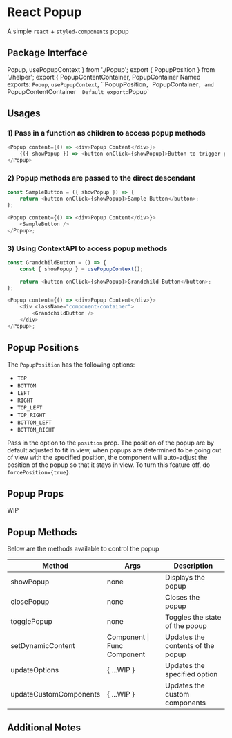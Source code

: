 # React Popup

A simple `react` + `styled-components` popup

## Package Interface

Popup, usePopupContext } from './Popup';
export { PopupPosition } from './helper';
export { PopupContentContainer, PopupContainer
Named exports: `Popup`, `usePopupContext`, ``PopupPosition`, `PopupContainer`, and `PopupContentContainer`  
Default export: `Popup`

## Usages

### 1) Pass in a function as children to access popup methods

```javascript
<Popup content={() => <div>Popup Content</div>}>
    {({ showPopup }) => <button onClick={showPopup}>Button to trigger popup</button>}
</Popup>
```

### 2) Popup methods are passed to the direct descendant

```javascript
const SampleButton = ({ showPopup }) => {
    return <button onClick={showPopup}>Sample Button</button>;
};

<Popup content={() => <div>Popup Content</div>}>
    <SampleButton />
</Popup>;
```

### 3) Using ContextAPI to access popup methods

```javascript
const GrandchildButton = () => {
    const { showPopup } = usePopupContext();

    return <button onClick={showPopup}>Grandchild Button</button>;
};

<Popup content={() => <div>Popup Content</div>}>
    <div className="component-container">
        <GrandchildButton />
    </div>
</Popup>;
```

## Popup Positions

The `PopupPosition` has the following options:

-   `TOP`
-   `BOTTOM`
-   `LEFT`
-   `RIGHT`
-   `TOP_LEFT`
-   `TOP_RIGHT`
-   `BOTTOM_LEFT`
-   `BOTTOM_RIGHT`

Pass in the option to the `position` prop. The position of the popup are by default adjusted to fit in view, when popups are determined to be going out of view
with the specified position, the component will auto-adjust the position of the popup so that it stays in view. To turn this feature off, do `forcePosition={true}`.

## Popup Props

WIP

## Popup Methods

Below are the methods available to control the popup

| Method                 | Args                        | Description                       |
| ---------------------- | --------------------------- | --------------------------------- |
| showPopup              | none                        | Displays the popup                |
| closePopup             | none                        | Closes the popup                  |
| togglePopup            | none                        | Toggles the state of the popup    |
| setDynamicContent      | Component \| Func Component | Updates the contents of the popup |
| updateOptions          | { ...WIP }                  | Updates the specified option      |
| updateCustomComponents | { ...WIP }                  | Updates the custom components     |

## Additional Notes
